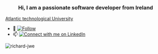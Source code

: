<h3 align="center">Hi, I am a passionate software developer from Ireland</h3>

<a href="https://www.gmit.ie/higher-diploma-in-science-in-software-development" rel="nofollow">Atlantic technological University</a>


- 🌱 [![Follow](https://img.shields.io/github/followers/Richard-JWE?label=Follow&style=social)](https://github.com/Richard-JWE)
- 📫 [![Connect with me on LinkedIn](https://img.shields.io/badge/LinkedIn-Connect-blue?style=for-the-badge&logo=linkedin)](https://www.linkedin.com/in/richard-jameson-b89730133/)

<p><img align="center" src="https://github-readme-streak-stats.herokuapp.com/?user=richard-jwe&" alt="richard-jwe" /></p>
